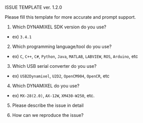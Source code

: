 ISSUE TEMPLATE ver. 1.2.0

Please fill this template for more accurate and prompt support.

1. Which DYNAMIXEL SDK version do you use?
  - ex) `3.4.1`

2. Which programming language/tool do you use?
  - ex) `C`, `C++`, `C#`, `Python`, `Java`, `MATLAB`, `LABVIEW`, `ROS`, `Arduino`, etc

3. Which USB serial converter do you use?
  - ex) `USB2Dynamixel`, `U2D2`, `OpenCM904`, `OpenCR`, etc

4. Which DYNAMIXEL do you use?
  - ex) `MX-28(2.0)`, `AX-12W`, `XM430-W250`, etc.

5. Please describe the issue in detail

6. How can we reproduce the issue?
